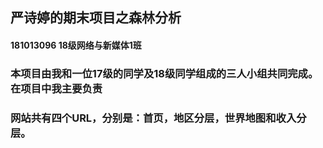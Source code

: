 ## 严诗婷的期末项目之森林分析
#### 181013096 18级网络与新媒体1班
### 本项目由我和一位17级的同学及18级同学组成的三人小组共同完成。在项目中我主要负责
### 网站共有四个URL，分别是：首页，地区分层，世界地图和收入分层。
